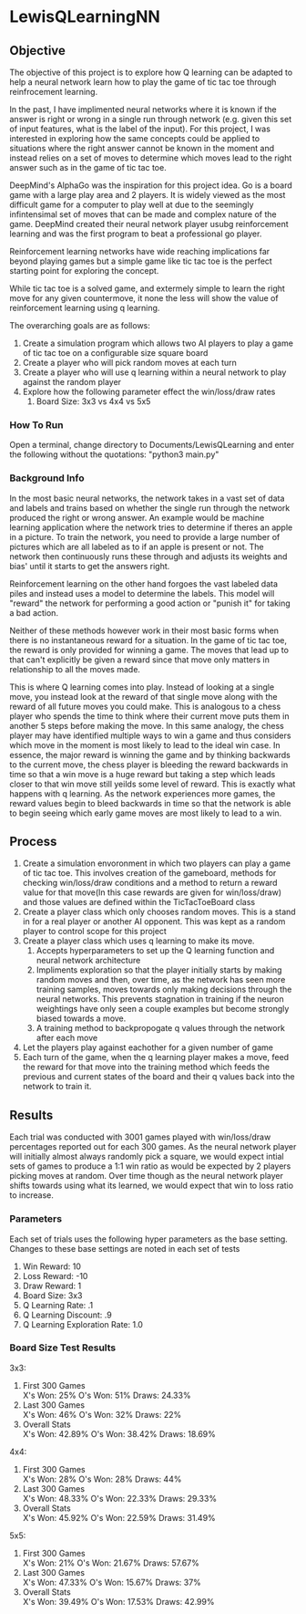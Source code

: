 # LewisQLearningNN

<h2>Objective</h2>
The objective of this project is to explore how Q learning can be adapted to help a neural network learn how to play the game of tic tac toe through reinfrocement learning. 

In the past, I have implimented neural networks where it is known if the answer is right or wrong in a single run through network (e.g. given this set of input features, what is the label of the input). For this project, I was interested in exploring how the same concepts could be applied to situations where the right answer cannot be known in the moment and instead relies on a set of moves to determine which moves lead to the right answer such as in the game of tic tac toe. 

DeepMind's AlphaGo was the inspiration for this project idea. Go is a board game with a large play area and 2 players. It is widely viewed as the most difficult game for a computer to play well at due to the seemingly infintensimal set of moves that can be made and complex nature of the game. DeepMind created their neural network player usubg reinforcement learning and was the first program to beat a professional go player.

Reinforcement learning networks have wide reaching implications far beyond playing games but a simple game like tic tac toe is the perfect starting point for exploring the concept.

While tic tac toe is a solved game, and extermely simple to learn the right move for any given countermove, it none the less will show the value of reinforcement learning using q learning.

The overarching goals are as follows:
<ol>
  <li> Create a simulation program which allows two AI players to play a game of tic tac toe on a configurable size square board</li>
  <li>Create a player who will pick random moves at each turn</li>
  <li>Create a player who will use q learning within a neural network to play against the random player</li>
  <li>Explore how the following parameter effect the win/loss/draw rates
    <ol>
      <li>Board Size: 3x3 vs 4x4 vs 5x5</li>
     </ol>
  </li>
  </ol>

<h3>How To Run</h3>
Open a terminal, change directory to Documents/LewisQLearning and enter the following without the quotations:
"python3 main.py"

<h3>Background Info</h3>
In the most basic neural networks, the network takes in a vast set of data and labels and trains based on whether the single run through the network produced the right or wrong answer. An example would be machine learning application where the network tries to determine if theres an apple in a picture. To train the network, you need to provide a large number of pictures which are all labeled as to if an apple is present or not. The network then continuously runs these through and adjusts its weights and bias' until it starts to get the answers right.

Reinforcement learning on the other hand forgoes the vast labeled data piles and instead uses a model to determine the labels. This model will "reward" the network for performing a good action or "punish it" for taking a bad action. 

Neither of these methods however work in their most basic forms when there is no instantaneous reward for a situation. In the game of tic tac toe, the reward is only provided for winning a game. The moves that lead up to that can't explicitly be given a reward since that move only matters in relationship to all the moves made.

This is where Q learning comes into play. Instead of looking at a single move, you instead look at the reward of that single move along with the reward of all future moves you could make. This is analogous to a chess player who spends the time to think where their current move puts them  in another 5 steps before making the move. In this same analogy, the chess player may have identified multiple ways to win a game and thus considers which move in the moment is most likely to lead to the ideal win case. In essence, the major reward is winning the game and by thinking backwards to the current move, the chess player is bleeding the reward backwards in time so that a win move is a huge reward but taking a step which leads closer to that win move still yeilds some level of reward. This is exactly what happens with q learning. As the network experiences more games, the reward values begin to bleed backwards in time so that the network is able to begin seeing which early game moves are most likely to lead to a win.

<h2>Process</h2>
<ol>
<li>Create a simulation envoronment in which two players can play a game of tic tac toe. This involves creation of the gameboard, methods for checking win/loss/draw conditions and a method to return a reward value for that move(In this case rewards are given for win/loss/draw) and those values are defined within the TicTacToeBoard class</li>
<li>Create a player class which only chooses random moves. This is a stand in for a real player or another AI opponent. This was kept as a random player to control scope for this project</li>
<li>Create a player class which uses q learning to make its move.
  <ol>
    <li>Accepts hyperparameters to set up the Q learning function and neural network architecture</li>
    <li>Impliments exploration so that the player initially starts by making random moves and then, over time, as the network has seen           more training samples, moves towards only making decisions through the neural networks. This prevents stagnation in training if         the neuron weightings have only seen a couple examples but become strongly biased towards a move.</li>
    <li>A training method to backpropogate q values through the network after each move</li>
  </ol>
  </li>
<li>Let the players play against eachother for a given number of game</li>
<li>Each turn of the game, when the q learning player makes a move, feed the reward for that move into the training method which feeds the previous and current states of the board and their q values back into the network to train it.</li>
</ol>

<h2>Results</h2>
Each trial was conducted with 3001 games played with win/loss/draw percentages reported out for each 300 games. As the neural network player will initially almost always randomly pick a square, we would expect intial sets of games to produce a 1:1 win ratio as would be expected by 2 players picking moves at random. Over time though as the neural network player shifts towards using what its learned, we would expect that win to loss ratio to increase.

<h3>Parameters</h3>
Each set of trials uses the following hyper parameters as the base setting. Changes to these base settings are noted in each set of tests
<ol>
  <li>Win Reward: 10</li>
  <li>Loss Reward: -10</li>
  <li>Draw Reward: 1</li>
  <li>Board Size: 3x3</li>
  <li>Q Learning Rate: .1</li>
  <li>Q Learning Discount: .9</li>
  <li>Q Learning Exploration Rate: 1.0</li>
</ol>

<h3>Board Size Test Results</h3>
3x3:
<ol>
  <li>First 300 Games</li>
  X's Won: 25%   O's Won: 51%  Draws: 24.33%
  <li>Last 300 Games</li>
  X's Won: 46%   O's Won: 32%  Draws: 22%
  <li>Overall Stats</li>  
  X's Won: 42.89%   O's Won: 38.42%  Draws: 18.69%
</ol>
4x4:
<ol>
  <li>First 300 Games</li>
  X's Won: 28%   O's Won: 28%  Draws: 44%
  <li>Last 300 Games</li>
  X's Won: 48.33%   O's Won: 22.33%  Draws: 29.33%
  <li>Overall Stats</li>  
  X's Won: 45.92%   O's Won: 22.59%  Draws: 31.49%
</ol>
5x5:
<ol>
  <li>First 300 Games</li>
  X's Won: 21%   O's Won: 21.67%  Draws: 57.67%
  <li>Last 300 Games</li>
  X's Won: 47.33%   O's Won: 15.67%  Draws: 37%
  <li>Overall Stats</li>  
  X's Won: 39.49%   O's Won: 17.53%  Draws: 42.99%
</ol>



